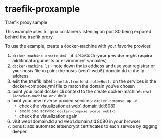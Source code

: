 # traefik-proxample

Traefik proxy sample

This example uses 5 nginx containers listening on port 80 being exposed behind
the traefik proxy.

To use the example, create a docker-machine with your favorite provider.

1.  `docker-machine create dm0 -d $PROVIDER` (your provider might require additional arguments
    or environment variables)
2.  `docker-machine ls` - note down the ip address and use your registrar or your hosts file to
    point the hosts {web1-web5}.domain.tld to the ip address
3.  edit the traefik label `traefik.frontend.rule=Host:` on the services in the docker-compose.yml file
    to match the domain you've chosen
4.  point your local docker cli context to the create docker-machine: `eval $(docker-machine env dm0)`
5.  boot your new reverse proxied services: `docker-compose up -d`
    - check the visualization at web1.domain.tld:8080
    - scale one service: `docker-compose scale web1=3`
    - check the visualization again
6.  visit web1.domain.tld and web1.domain.tld:8080 in your browser
7.  bonus: add automatic letsencrypt certificates to each service by digging deeper
